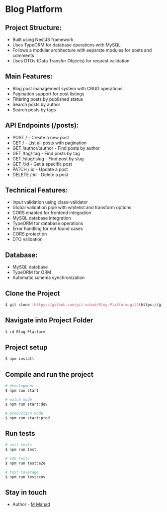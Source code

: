 # Blog Platform
## Project Structure:
- Built using NestJS framework
- Uses TypeORM for database operations with MySQL
- Follows a modular architecture with separate modules for posts and comments
- Uses DTOs (Data Transfer Objects) for request validation

## Main Features:
- Blog post management system with CRUD operations
- Pagination support for post listings
- Filtering posts by published status
- Search posts by author
- Search posts by tags

## API Endpoints (/posts):
- POST / - Create a new post
- GET / - List all posts with pagination
- GET /author/:author - Find posts by author
- GET /tag/:tag - Find posts by tag
- GET /slug/:slug - Find post by slug
- GET /:id - Get a specific post
- PATCH /:id - Update a post
- DELETE /:id - Delete a post

## Technical Features:
- Input validation using class-validator
- Global validation pipe with whitelist and transform options
- CORS enabled for frontend integration
- MySQL database integration
- TypeORM for database operations
- Error handling for not found cases
- CORS protection
- DTO validation

## Database:
- MySQL database
- TypeORM for ORM
- Automatic schema synchronization

## Clone the Project

``` bash
$ git clone [https://github.com/git-mahad/Blog-Platform.git](https://github.com/git-mahad/Blog-Platform.git)
```
## Navigate into Project Folder
``` bash
$ cd Blog-Platform
```

## Project setup

```bash
$ npm install
```

## Compile and run the project

```bash
# development
$ npm run start

# watch mode
$ npm run start:dev

# production mode
$ npm run start:prod
```

## Run tests

```bash
# unit tests
$ npm run test

# e2e tests
$ npm run test:e2e

# test coverage
$ npm run test:cov
```
## Stay in touch

- Author - [M Mahad](https://www.linkedin.com/in/mahad-dev)

